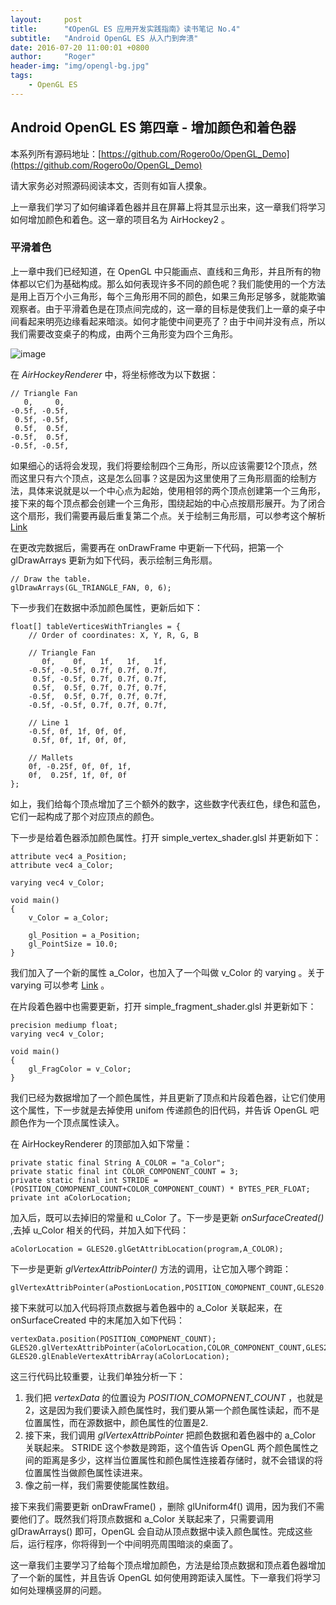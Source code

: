 ```yaml
---
layout:     post
title:      "《OpenGL ES 应用开发实践指南》读书笔记 No.4"
subtitle:   "Android OpenGL ES 从入门到奔溃"
date: 2016-07-20 11:00:01 +0800
author:     "Roger"
header-img: "img/opengl-bg.jpg"
tags:
    - OpenGL ES
---
```

Android OpenGL ES 第四章 - 增加颜色和着色器
---

本系列所有源码地址：[https://github.com/Rogero0o/OpenGL_Demo](https://github.com/Rogero0o/OpenGL_Demo)

请大家务必对照源码阅读本文，否则有如盲人摸象。

上一章我们学习了如何编译着色器并且在屏幕上将其显示出来，这一章我们将学习如何增加颜色和着色。这一章的项目名为 AirHockey2 。

### 平滑着色

上一章中我们已经知道，在 OpenGL 中只能画点、直线和三角形，并且所有的物体都以它们为基础构成。那么如何表现许多不同的颜色呢？我们能使用的一个方法是用上百万个小三角形，每个三角形用不同的颜色，如果三角形足够多，就能欺骗观察者。由于平滑着色是在顶点间完成的，这一章的目标是使我们上一章的桌子中间看起来明亮边缘看起来暗淡。如何才能使中间更亮了？由于中间并没有点，所以我们需要改变桌子的构成，由两个三角形变为四个三角形。

![image](https://github.com/Rogero0o/rogero0o.github.io/blob/master/img/opengl/image4-1.jpg?raw=true)

在 *AirHockeyRenderer* 中，将坐标修改为以下数据：

    // Triangle Fan
       0,     0,            
    -0.5f, -0.5f,             
     0.5f, -0.5f,
     0.5f,  0.5f,
    -0.5f,  0.5f,            
    -0.5f, -0.5f,

如果细心的话将会发现，我们将要绘制四个三角形，所以应该需要12个顶点，然而这里只有六个顶点，这是怎么回事？这是因为这里使用了三角形扇面的绘制方法，具体来说就是以一个中心点为起始，使用相邻的两个顶点创建第一个三角形，接下来的每个顶点都会创建一个三角形，围绕起始的中心点按扇形展开。为了闭合这个扇形，我们需要再最后重复第二个点。关于绘制三角形扇，可以参考这个解析 [Link](http://book.2cto.com/201412/48540.html)

在更改完数据后，需要再在 onDrawFrame 中更新一下代码，把第一个 glDrawArrays 更新为如下代码，表示绘制三角形扇。

    // Draw the table.        
    glDrawArrays(GL_TRIANGLE_FAN, 0, 6);

下一步我们在数据中添加颜色属性，更新后如下：

    float[] tableVerticesWithTriangles = {   
        // Order of coordinates: X, Y, R, G, B

        // Triangle Fan
           0f,    0f,   1f,   1f,   1f,         
        -0.5f, -0.5f, 0.7f, 0.7f, 0.7f,            
         0.5f, -0.5f, 0.7f, 0.7f, 0.7f,
         0.5f,  0.5f, 0.7f, 0.7f, 0.7f,
        -0.5f,  0.5f, 0.7f, 0.7f, 0.7f,
        -0.5f, -0.5f, 0.7f, 0.7f, 0.7f,

        // Line 1
        -0.5f, 0f, 1f, 0f, 0f,
         0.5f, 0f, 1f, 0f, 0f,

        // Mallets
        0f, -0.25f, 0f, 0f, 1f,
        0f,  0.25f, 1f, 0f, 0f
    };

如上，我们给每个顶点增加了三个额外的数字，这些数字代表红色，绿色和蓝色，它们一起构成了那个对应顶点的颜色。

下一步是给着色器添加颜色属性。打开 simple_vertex_shader.glsl  并更新如下：

    attribute vec4 a_Position;  
    attribute vec4 a_Color;

    varying vec4 v_Color;

    void main()                    
    {                            
        v_Color = a_Color;

        gl_Position = a_Position;    
        gl_PointSize = 10.0;          
    }

我们加入了一个新的属性 a_Color，也加入了一个叫做 v_Color 的 varying 。关于 varying 可以参考 [Link](http://blog.csdn.net/renai2008/article/details/7844495) 。

在片段着色器中也需要更新，打开 simple_fragment_shader.glsl 并更新如下：

    precision mediump float; 				
    varying vec4 v_Color;      	   								

    void main()                    		
    {                              	
        gl_FragColor = v_Color;                                  		
    }

我们已经为数据增加了一个颜色属性，并且更新了顶点和片段着色器，让它们使用这个属性，下一步就是去掉使用 unifom 传递颜色的旧代码，并告诉 OpenGL 吧颜色作为一个顶点属性读入。

在 AirHockeyRenderer 的顶部加入如下常量：

    private static final String A_COLOR = "a_Color";
    private static final int COLOR_COMPONENT_COUNT = 3;
    private static final int STRIDE = (POSITION_COMOPNENT_COUNT+COLOR_COMPONENT_COUNT) * BYTES_PER_FLOAT;
    private int aColorLocation;

加入后，既可以去掉旧的常量和 u_Color 了。下一步是更新 *onSurfaceCreated()* ,去掉 u_Color 相关的代码，并加入如下代码：

    aColorLocation = GLES20.glGetAttribLocation(program,A_COLOR);

下一步是更新 *glVertexAttribPointer()* 方法的调用，让它加入哪个跨距：

    glVertexAttribPointer(aPostionLocation,POSITION_COMOPNENT_COUNT,GLES20.GL_FLOAT,false,STRIDE,vertexData);

接下来就可以加入代码将顶点数据与着色器中的 a_Color 关联起来，在 onSurfaceCreated 中的末尾加入如下代码：

    vertexData.position(POSITION_COMOPNENT_COUNT);
    GLES20.glVertexAttribPointer(aColorLocation,COLOR_COMPONENT_COUNT,GLES20.GL_FLOAT,false,STRIDE,vertexData);
    GLES20.glEnableVertexAttribArray(aColorLocation);

这三行代码比较重要，让我们单独分析一下：

1. 我们把 *vertexData* 的位置设为 *POSITION_COMOPNENT_COUNT* ，也就是2，这是因为我们要读入颜色属性时，我们要从第一个颜色属性读起，而不是位置属性，而在源数据中，颜色属性的位置是2.
2. 接下来，我们调用 *glVertexAttribPointer* 把颜色数据和着色器中的 a_Color 关联起来。 STRIDE 这个参数是跨距，这个值告诉 OpenGL 两个颜色属性之间的距离是多少，这样当位置属性和颜色属性连接着存储时，就不会错误的将位置属性当做颜色属性读进来。
3. 像之前一样，我们需要使能属性数组。

接下来我们需要更新 onDrawFrame() ，删除 glUniform4f() 调用，因为我们不需要他们了。既然我们将顶点数据和 a_Color 关联起来了，只需要调用 glDrawArrays() 即可，OpenGL 会自动从顶点数据中读入颜色属性。完成这些后，运行程序，你将得到一个中间明亮周围暗淡的桌面了。

这一章我们主要学习了给每个顶点增加颜色，方法是给顶点数据和顶点着色器增加了一个新的属性，并且告诉 OpenGL 如何使用跨距读入属性。下一章我们将学习如何处理横竖屏的问题。
